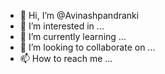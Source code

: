 - 👋 Hi, I’m @Avinashpandranki
- 👀 I’m interested in ...
- 🌱 I’m currently learning ...
- 💞️ I’m looking to collaborate on ...
- 📫 How to reach me ...

<!---
Avinashpandranki/Avinashpandranki is a ✨ special ✨ repository because its `README.md` (this file) appears on your GitHub profile.
You can click the Preview link to take a look at your changes.
--->
